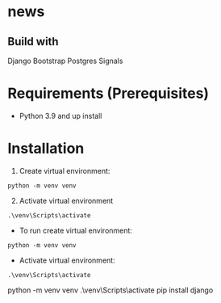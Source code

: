 # news

## Build with
Django
Bootstrap
Postgres
Signals



# Requirements (Prerequisites)

* Python 3.9 and up install

# Installation 

1. Create virtual environment:

```
python -m venv venv
```

2. Activate virtual environment
```
.\venv\Scripts\activate
```



* To run create virtual environment:
```
python -m venv venv

```
* Activate virtual environment:


```
.\venv\Scripts\activate

```
python -m venv venv
.\venv\Scripts\activate
pip install django

```

